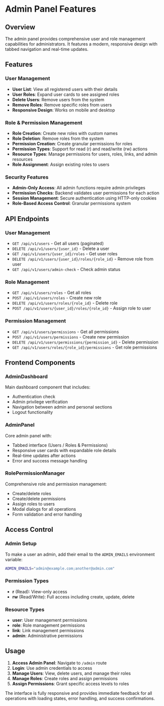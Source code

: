 # Admin Panel Features

## Overview
The admin panel provides comprehensive user and role management capabilities for administrators. It features a modern, responsive design with tabbed navigation and real-time updates.

## Features

### User Management
- **User List**: View all registered users with their details
- **User Roles**: Expand user cards to see assigned roles
- **Delete Users**: Remove users from the system
- **Remove Roles**: Remove specific roles from users
- **Responsive Design**: Works on mobile and desktop

### Role & Permission Management
- **Role Creation**: Create new roles with custom names
- **Role Deletion**: Remove roles from the system
- **Permission Creation**: Create granular permissions for roles
- **Permission Types**: Support for read (r) and read/write (rw) actions
- **Resource Types**: Manage permissions for users, roles, links, and admin resources
- **Role Assignment**: Assign existing roles to users

### Security Features
- **Admin-Only Access**: All admin functions require admin privileges
- **Permission Checks**: Backend validates user permissions for each action
- **Session Management**: Secure authentication using HTTP-only cookies
- **Role-Based Access Control**: Granular permissions system

## API Endpoints

### User Management
- `GET /api/v1/users` - Get all users (paginated)
- `DELETE /api/v1/users/{user_id}` - Delete a user
- `GET /api/v1/users/{user_id}/roles` - Get user roles
- `DELETE /api/v1/users/{user_id}/roles/{role_id}` - Remove role from user
- `GET /api/v1/users/admin-check` - Check admin status

### Role Management
- `GET /api/v1/users/roles` - Get all roles
- `POST /api/v1/users/roles` - Create new role
- `DELETE /api/v1/users/roles/{role_id}` - Delete role
- `POST /api/v1/users/{user_id}/roles/{role_id}` - Assign role to user

### Permission Management
- `GET /api/v1/users/permissions` - Get all permissions
- `POST /api/v1/users/permissions` - Create new permission
- `DELETE /api/v1/users/permissions/{permission_id}` - Delete permission
- `GET /api/v1/users/roles/{role_id}/permissions` - Get role permissions

## Frontend Components

### AdminDashboard
Main dashboard component that includes:
- Authentication check
- Admin privilege verification
- Navigation between admin and personal sections
- Logout functionality

### AdminPanel
Core admin panel with:
- Tabbed interface (Users / Roles & Permissions)
- Responsive user cards with expandable role details
- Real-time updates after actions
- Error and success message handling

### RolePermissionManager
Comprehensive role and permission management:
- Create/delete roles
- Create/delete permissions
- Assign roles to users
- Modal dialogs for all operations
- Form validation and error handling

## Access Control

### Admin Setup
To make a user an admin, add their email to the `ADMIN_EMAILS` environment variable:
```bash
ADMIN_EMAILS="admin@example.com;another@admin.com"
```

### Permission Types
- **r** (Read): View-only access
- **rw** (Read/Write): Full access including create, update, delete

### Resource Types
- **user**: User management permissions
- **role**: Role management permissions  
- **link**: Link management permissions
- **admin**: Administrative permissions

## Usage

1. **Access Admin Panel**: Navigate to `/admin` route
2. **Login**: Use admin credentials to access
3. **Manage Users**: View, delete users, and manage their roles
4. **Manage Roles**: Create roles and assign permissions
5. **Assign Permissions**: Grant specific access levels to roles

The interface is fully responsive and provides immediate feedback for all operations with loading states, error handling, and success confirmations.
